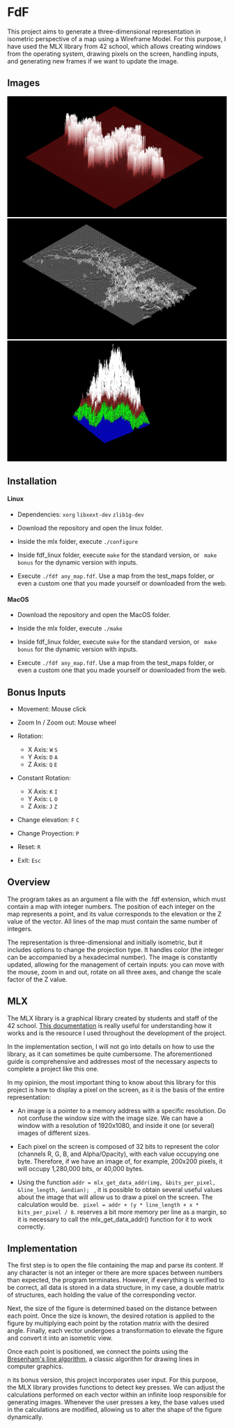 # FdF

This project aims to generate a three-dimensional representation in isometric perspective of a map using a Wireframe Model. For this purpose, I have used the MLX library from 42 school, which allows creating windows from the operating system, drawing pixels on the screen, handling inputs, and generating new frames if we want to update the image.

## Images

![Figure 1](Figure1.jpg)
![Figure 2](Figure2.jpg)
![Figure 3](Figure3.jpg)

## Installation

#### Linux

* Dependencies: ``` xorg ``` ``` libxext-dev ``` ``` zlib1g-dev ```

* Download the repository and open the linux folder.

* Inside the mlx folder, execute ``` ./configure ```

* Inside fdf_linux folder, execute ``` make ``` for the standard version, or ``` make bonus``` for the dynamic version with inputs.

* Execute ``` ./fdf any_map.fdf ```. Use a map from the test_maps folder, or even a custom one that you made yourself or downloaded from the web.

#### MacOS

* Download the repository and open the MacOS folder.

* Inside the mlx folder, execute ``` ./make ```

* Inside fdf_linux folder, execute ``` make ``` for the standard version, or ``` make bonus``` for the dynamic version with inputs.

* Execute ``` ./fdf any_map.fdf ```. Use a map from the test_maps folder, or even a custom one that you made yourself or downloaded from the web.

## Bonus Inputs

* Movement: Mouse click

* Zoom In / Zoom out: Mouse wheel

* Rotation:
    * X Axis: ``` W ``` ``` S ```
    * Y Axis: ``` D ``` ``` A ```
    * Z Axis: ``` Q ``` ``` E ```
* Constant Rotation:
    * X Axis: ``` K ``` ``` I ```
    * Y Axis: ``` L ``` ``` O ```
    * Z Axis: ``` J ``` ``` Z ```

* Change elevation: ``` F ``` ``` C ```
* Change Proyection: ``` P ```
* Reset: ``` R ```
* Exit: ``` Esc ```

## Overview

The program takes as an argument a file with the .fdf extension, which must contain a map with integer numbers. The position of each integer on the map represents a point, and its value corresponds to the elevation or the Z value of the vector. All lines of the map must contain the same number of integers.

The representation is three-dimensional and initially isometric, but it includes options to change the projection type. It handles color (the integer can be accompanied by a hexadecimal number). The image is constantly updated, allowing for the management of certain inputs: you can move with the mouse, zoom in and out, rotate on all three axes, and change the scale factor of the Z value.

## MLX

The MLX library is a graphical library created by students and staff of the 42 school. [This documentation](https://harm-smits.github.io/42docs/libs/minilibx/getting_started.html) is really useful for understanding how it works and is the resource I used throughout the development of the project.

In the implementation section, I will not go into details on how to use the library, as it can sometimes be quite cumbersome. The aforementioned guide is comprehensive and addresses most of the necessary aspects to complete a project like this one.

In my opinion, the most important thing to know about this library for this project is how to display a pixel on the screen, as it is the basis of the entire representation:

* An image is a pointer to a memory address with a specific resolution. Do not confuse the window size with the image size. We can have a window with a resolution of 1920x1080, and inside it one (or several) images of different sizes.

* Each pixel on the screen is composed of 32 bits to represent the color (channels R, G, B, and Alpha/Opacity), with each value occupying one byte. Therefore, if we have an image of, for example, 200x200 pixels, it will occupy 1,280,000 bits, or 40,000 bytes.

* Using the function ```addr = mlx_get_data_addr(img, &bits_per_pixel, &line_length, &endian); ``` , it is possible to obtain several useful values about the image that will allow us to draw a pixel on the screen. The calculation would be. ``` pixel = addr + (y * line_length + x * bits_per_pixel / 8```. reserves a bit more memory per line as a margin, so it is necessary to call the mlx_get_data_addr() function for it to work correctly.

## Implementation

The first step is to open the file containing the map and parse its content. If any character is not an integer or there are more spaces between numbers than expected, the program terminates. However, if everything is verified to be correct, all data is stored in a data structure, in my case, a double matrix of structures, each holding the value of the corresponding vector.

Next, the size of the figure is determined based on the distance between each point. Once the size is known, the desired rotation is applied to the figure by multiplying each point by the rotation matrix with the desired angle. Finally, each vector undergoes a transformation to elevate the figure and convert it into an isometric view.

Once each point is positioned, we connect the points using the [Bresenham's line algorithm](https://en.wikipedia.org/wiki/Bresenham%27s_line_algorithm), a classic algorithm for drawing lines in computer graphics.

n its bonus version, this project incorporates user input. For this purpose, the MLX library provides functions to detect key presses. We can adjust the calculations performed on each vector within an infinite loop responsible for generating images. Whenever the user presses a key, the base values used in the calculations are modified, allowing us to alter the shape of the figure dynamically.
